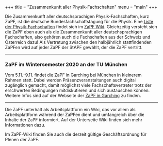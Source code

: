 +++
title = "Zusammenkunft aller Physik-Fachschaften"
menu = "main"
+++

Die Zusammenkunft aller deutschsprachigen Physik-Fachschaften, kurz ZaPF, ist die deutsche Bundesfachschaftstagung für die Physik. Eine [Liste der Physik-Fachschaften](http://zapf.wiki/Liste_der_Physik-Fachschaften) findet sich im [ZaPF Wiki](http://zapf.wiki). Gleichzeitig versteht sich die ZaPF eben auch als die Zusammenkunft aller deutschsprachigen Fachschaften, also gehören auch die Fachschaften aus der Schweiz und Österreich dazu! Als Vertretung zwischen den halbjährlich stattfindenden ZaPFen wird auf jeder ZaPF der StAPF gewählt, der die ZaPF vertritt.

---
### ZaPF im Wintersemester 2020 an der TU München

Vom 5.11.-9.11. findet die ZaPF in Garching bei München in kleinerem Rahmen statt. Dabei werden Präsenzveranstaltungen auch digital zugänglich gemacht, damit möglichst viele Fachschaftsvertreter trotz der erschwerten Bedingungen mitdiskutieren und sich austauschen können. 
Weitere Infos sind auf der Webseite der [ZaPF in Garching](https://garching.zapf.in) zu finden. 

---

Die ZaPF unterhält als Arbeitsplattform ein Wiki, das vor allem als Arbeitsplattform während der ZaPFen dient und umfangreich über die Inhalte der ZaPF informiert. Auf der Unterseite Wiki finden sich mehr Informationen dazu.

Im ZaPF-Wiki finden Sie auch die derzeit gültige Geschäftsordnung für Plenen der ZaPF.

